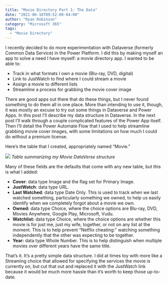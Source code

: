 ```yaml
---
title: "Movie Directory Part 1: The Data"
date: "2021-06-18T09:52:00-04:00"
author: "Ryan Robinson"
category: "Microsoft 365"
tags:
  - "Movie Directory"
---
```


I recently decided to do more experimentation with Dataverse (formerly Common Data Service) in the Power Platform. I did this by making myself an app to solve a need I have myself: a movie directory app. I wanted to be able to:

- Track in what formats I own a movie (Blu-ray, DVD, digital)
- Link to JustWatch to find where I could stream a movie
- Assign a movie to different lists
- Streamline a process for grabbing the movie cover image

There are good apps out there that do these things, but I never found something to do them all in one place. More than intending to use it, though, it was mostly an excuse to try out some things in Dataverse and Power Apps. In this post I’ll describe my data structure in Dataverse. In the next post I’ll walk through a couple complicated features of the Power App itself. Then I’ll detail the Power Automate Flow that I used to help streamline grabbing movie cover images, with some limitations on how much I could do without a premium license.

Here’s the table that I created, appropriately named “Movie.”

![](/assets/img/2021/06/Dataverse-table.png)
_Table summarizing my Movie DataVerse structure_

Many of these fields are the defaults that come with any new table, but this is what I added:

- **Cover**: data type Image and the flag set for Primary Image.
- **JustWatch**: data type URL.
- **Last Watched**: data type Date Only. This is used to track when we last watched something, particularly something we owned, to help us easily identify when we completely forgot about a movie we own.
- **Owned:** data type Choice, where the choice options are Blu-ray, DVD, Movies Anywhere, Google Play, Microsoft, Vudu.
- **Watchlist:** data type Choice, where the choice options are whether this movie is for just me, just my wife, together, or not on any list at the moment. This is to help prevent “Netflix cheating:” watching something independently that the other was expecting to be together.
- **Year:** data type Whole Number. This is to help distinguish when multiple movies over different years have the same title.

That’s it. It’s a pretty simple data structure. I did at times toy with more like a Streaming choice that allowed for specifying the services the movie is currently on, but cut that out and replaced it with the JustWatch link because it would be much more hassle than it’s worth to keep those up-to-date.
